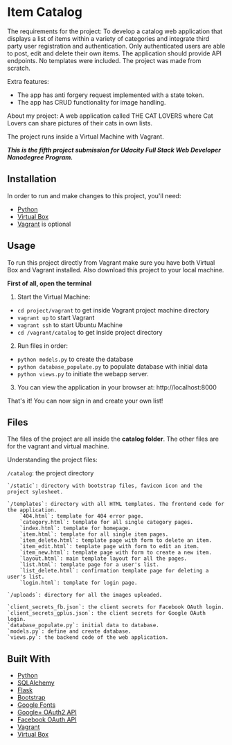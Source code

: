 # Item Catalog
The requirements for the project:
To develop a catalog web application that displays a list of items within a variety of categories
and integrate third party user registration and authentication. Only authenticated users are able 
to post, edit and delete their own items. The application should provide API endpoints.
No templates were included. The project was made from scratch.

Extra features:
- The app has anti forgery request implemented with a state token.
- The app has CRUD functionality for image handling.

About my project:
A web application called THE CAT LOVERS where Cat Lovers can share pictures of their cats in 
own lists.

The project runs inside a Virtual Machine with Vagrant.

**_This is the fifth project submission for Udacity Full Stack Web Developer Nanodegree Program._**

## Installation
In order to run and make changes to this project, you'll need:
- [Python](https://www.python.org/)
- [Virtual Box](https://www.virtualbox.org/wiki/Downloads)
- [Vagrant](http://www.vagrantup.com/downloads.html) is optional

## Usage
To run this project directly from Vagrant make sure you have both Virtual Box and Vagrant 
installed. Also download this project to your local machine.

**First of all, open the terminal**

1. Start the Virtual Machine:
- `cd project/vagrant` to get inside Vagrant project machine directory
- `vagrant up` to start Vagrant
- `vagrant ssh` to start Ubuntu Machine
- `cd /vagrant/catalog` to get inside project directory

2. Run files in order:
- `python models.py` to create the database
- `python database_populate.py` to populate database with initial data
- `python views.py` to initiate the webapp server.

3. You can view the application in your browser at: http://localhost:8000

That's it! You can now sign in and create your own list!

## Files
The files of the project are all inside the **catalog folder**. 
The other files are for the vagrant and virtual machine. 

Understanding the project files:

`/catalog`: the project directory

	`/static`: directory with bootstrap files, favicon icon and the project sylesheet.

	`/templates`: directory with all HTML templates. The frontend code for the application.
		`404.html`: template for 404 error page.
		`category.html`: template for all single category pages.
		`index.html`: template for homepage.
		`item.html`: template for all single item pages.
		`item_delete.html`: template page with form to delete an item.
		`item_edit.html`: template page with form to edit an item.
		`item_new.html`: template page with form to create a new item.
		`layout.html`: main template layout for all the pages.
		`list.html`: template page for a user's list.
		`list_delete.html`: confirmation template page for deleting a user's list.
		`login.html`: template for login page.

	`/uploads`: directory for all the images uploaded.

	`client_secrets_fb.json`: the client secrets for Facebook OAuth login.
	`client_secrets_gplus.json`: the client secrets for Google OAuth login.
	`database_populate.py`: initial data to database.
	`models.py`: define and create database.
	`views.py`: the backend code of the web application. 


## Built With
- [Python](https://www.python.org/)
- [SQLAlchemy](http://www.sqlalchemy.org/)
- [Flask](http://flask.pocoo.org/)
- [Bootstrap](http://getbootstrap.com/)
- [Google Fonts](https://fonts.google.com/)
- [Google+ OAuth2 API](https://developers.google.com/identity/protocols/OAuth2)
- [Facebook OAuth API](https://developers.facebook.com/)
- [Vagrant](http://www.vagrantup.com/downloads.html)
- [Virtual Box](https://www.virtualbox.org/wiki/Downloads)